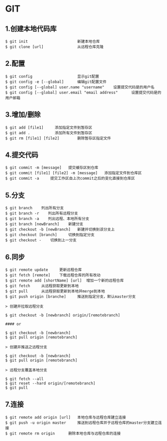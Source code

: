 # GIT
## 1.创建本地代码库
    $ git init                      新建本地仓库
    $ git clone [url]               从远程仓库克隆

## 2.配置
    $ git config                    显示git配置
    $ git config -e [--global]      编辑git配置文件
    $ git config [--global] user.name "username"    设置提交代码是的用户名
    $ git config [--global] user.email "email address"      设置提交代码是的用户邮箱

## 3.增加/删除
    $ git add [file1]     添加指定文件到暂存区
    $ git add .           添加所有文件到暂存区
    $ git rm [file1] [file2]        删除暂存区指定文件

## 4.提交代码
    $ git commit -m [message]   提交缓存区到仓库
    $ git commit [file1] [file2] -m [message]   添加指定文件到仓库区
    $ git commit -a     提交工作区自上次commit之后的变化直接到仓库区

## 5.分支
    $ git branch    列出所有分支
    $ git branch -r    列出所有远程分支
    $ git branch -a    列出远程、本地所有分支
    $ git branch [newBranch]    新建分支
    $ git checkout -b [newBranch]   新建并切换到该分支上
    $ git checkout [branch]     切换到指定分支
    $ git checkout -    切换到上一分支

## 6.同步
    $ git remote update     更新远程仓库
    $ git fetch [remote]    下载远程仓库的所有改动
    $ git remote add [shortName] [url]  增加一个新的远程仓库
    $ git fetch     从远程获取更新到本地
    $ git pull      从远程获取更新到本地并merge到本地
    $ git push origin [branche]     推送到指定分支，默认master分支
    
    > 创建并拉取远程分支
    
    $ git checkout -b [newbranch] origin/[remotebranch]
    
    #### or
    
    $ git checkout -b [newbranch]
    $ git pull origin [remotebranch]
    
    > 创建并推送之远程分支
    
    $ git checkout -b [newbranch]
    $ git pull origin [remotebranch]
    
    > 远程分支覆盖本地分支
    
    $ git fetch --all
    $ git reset --hard origin/[remotebranch]
    $ git pull

## 7.连接
    $ git remote add origin [url]   本地仓库与远程仓库建立连接
    $ git push -u origin master     推送到远程仓库并于远程仓库的master分支建立连接
    $ git remote rm origin      删除本地仓库与远程仓库的连接
